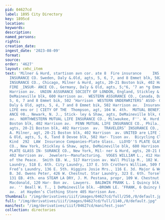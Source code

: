 ```yaml
---
pid: 04627cd
label: 1895 City Directory
key: 1895cd
location: 
keywords: 
description: 
named_persons: 
rights: 
creation_date: 
ingest_date: '2023-08-09'
format: 
source: 
order: '4627'
layout: cmhc_item
text: 'Milner & Hurd, startison avn cor. ate 8  Fire insurance     INS  SVEA FIRE
  INSURANCE CO. Sweden, Daly &.Old, agts, 5, 6, 7, and 8 Emmet blk, 502 Harrison  av.  TRADERS’
  INSURANCE CO., Chicago, Milner & Hurd, agts, 20-21 Boston bik, 402 Harrison  av.  TRANSATLANTIC
  FIRE _INSUR- ANCE CO., Germany, Daly & Old, agts, 5;°6, ‘7 an *g Emmet bik, 502
  Harrison av.  UNION ASSURANCE SOCIETY OF LONDON, England, Stickley & Shaw, agts,
  DeMaineville blk, 600 Harrison av.  WESTERN ASSURANCE CO., Canada, Daly & Old, agts,
  5, 6, 7 and 8 Emmet bik, 502 ‘Harrison  WESTERN UNDERWRITERS’ ASSO- CIATION, Chicago,
  Daly & Old, agts, 5, é, 7 and 8 Emmet bik, 502 Harrison av.  Insurance Companlies—Life.  ed
  LIFE eeu or | CIETY OF THE  Thompson, agt, 104 W. 4th.  MUTUAL BENEFIT LIFE INSUR-
  ANCE ©0., Newark, N. J., Stick- ley & Shaw, agts, DeMaineville blk, 600 Harrison
  av.  NORTHWESTERN MUTUAL LIFE INSURANCE CO., Milwaukee, F''. W. Hurd, agt, 20-21
  Boston blk, 402 Harrison av.  PENN MUTUAL LIFE INSURANCE CO., Phila., Milner & Hurd,
  agts, 20-21 Boston blk, 402 Harrison  av.  TRAVELERS’ INSURANCE CO., Hartford, John
  A. Milner, agt, 20-21 Boston blk, 402 Harrison  av. UNITED are LIFE INSURANCE ly
  & Old, agts, 5, 6, Tand 8 Devoe blk, 502 Har- Tison av.  Bicycling Clothing All
  Kind  292  LAW  Insurance Companies—Plate Glass.  LLOYD''S PLATE GLASS INSUR- ANCE
  CO., New York, Stickley & Shaw, agte, DeMaineville blk, 600 Harrison av.  METROPOLITAN
  PLATE GLASS IN- SURANCE CO., New York, Mil- ner & Hurd, agts, 20-21 Boston blk,
  402 Harrison av.  Jewelers—-Manufacturing.  VOGES WILLIAM L., 412 Harrison av.  Justices
  of the Peace.  Smith EB. W., 517 Harrison av. Wall Philip M., 102 W. 5th.  Laundries.  California
  Laundry, 518 E. 6th. City Laundry, 137 E. 5th Crothers William, 509 N. Hem- ock.
  Fred’s Laundry, 136 E. 5th. Higgins Josie Mrs., 116 E. 3d. Major & Weakley, 105
  B. 3d. Owens Peter, 426 W. Chestnut. Star Laundry, 323 E. 6th. Torsell I. Albert,
  131 EB. 4th. ena STEAM LA DRY, J. M. Pestana, propr, 109 W. Chestnut. Wallaesa &
  Macdonald, 120 Har- Bon av.  Lawyers.  BALDWIN PRANK L. 1 Quincy blk, 416 Harrison
  av. '' Beall W. T., 1 DeMaineville blk. —BROWN LE. ‘FRANK, 6 Quincy blk, 416 Harrison
  av.  at Hayden’s Clothing Store 405 Harrison Ave.       '
thumbnail: "/img/derivatives/iiif/images/04627cd/full/250,/0/default.jpg"
full: "/img/derivatives/iiif/images/04627cd/full/1140,/0/default.jpg"
manifest: "/img/derivatives/iiif/04627cd/manifest.json"
collection: directories
---
```

